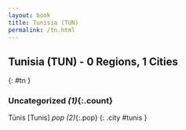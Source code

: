 ```yaml
---
layout: book
title: Tunisia (TUN)
permalink: /tn.html
---
```


## Tunisia (TUN) - 0 Regions, 1 Cities
{: #tn }





### Uncategorized _(1)_{:.count}


Tūnis [Tunis]  _pop (2)_{:.pop} {: .city #tunis } <br>


 
